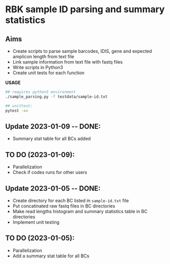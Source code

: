 # RBK sample ID parsing and summary statistics

## Aims
* Create scripts to parse sample barcodes, IDIS, gene and expected amplicon length from text file
* Link sample information from text file with fastq files
* Write scripts in Python3
* Create unit tests for each function

**USAGE**
```bash
## requires python3 environment
./sample_parsing.py -f testdata/sample-id.txt

## unittest:
pytest -xv
```

## Update 2023-01-09 -- DONE:
* Summary stat table for all BCs added
  
## TO DO (2023-01-09):
* Parallelization
* Check if codes runs for other users

## Update 2023-01-05 -- DONE:
* Create directory for each BC listed in `sample-id.txt` file
* Put concatinated raw fastq files in BC directories
* Make read lengths histogram and summary statistics table in BC directories
* Implement unit testing

## TO DO (2023-01-05):
* Parallelization
* Add a summary stat table for all BCs
  

